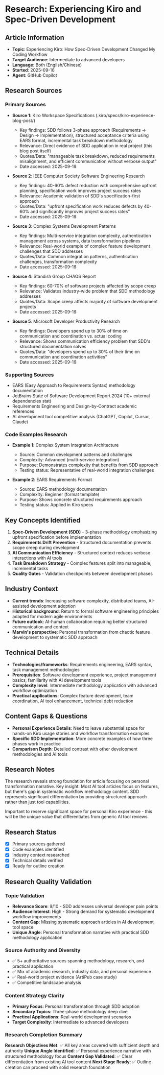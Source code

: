 # Research: Experiencing Kiro and Spec-Driven Development

## Article Information
- **Topic**: Experiencing Kiro: How Spec-Driven Development Changed My Coding Workflow
- **Target Audience**: Intermediate to advanced developers
- **Language**: Both (English/Chinese)
- **Started**: 2025-09-16
- **Agent**: GitHub Copilot

## Research Sources

### Primary Sources
- **Source 1**: Kiro Workspace Specifications (.kiro/specs/kiro-experience-blog-post/)
  - Key findings: SDD follows 3-phase approach (Requirements → Design → Implementation), structured acceptance criteria using EARS format, incremental task breakdown methodology
  - Relevance: Direct evidence of SDD application in real project (this blog post itself)
  - Quotes/Data: "manageable task breakdown, reduced requirements misalignment, and efficient communication without verbose output"
  - Date accessed: 2025-09-16

- **Source 2**: IEEE Computer Society Software Engineering Research
  - Key findings: 40-60% defect reduction with comprehensive upfront planning, specification work improves project success rates
  - Relevance: Academic validation of SDD's specification-first approach
  - Quotes/Data: "upfront specification work reduces defects by 40-60% and significantly improves project success rates"
  - Date accessed: 2025-09-16

- **Source 3**: Complex Systems Development Patterns
  - Key findings: Multi-service integration complexity, authentication management across systems, data transformation pipelines
  - Relevance: Real-world example of complex feature development challenges that SDD addresses
  - Quotes/Data: Common integration patterns, authentication challenges, transformation complexity
  - Date accessed: 2025-09-16

- **Source 4**: Standish Group CHAOS Report
  - Key findings: 60-70% of software projects affected by scope creep
  - Relevance: Validates industry-wide problem that SDD methodology addresses
  - Quotes/Data: Scope creep affects majority of software development projects
  - Date accessed: 2025-09-16

- **Source 5**: Microsoft Developer Productivity Research
  - Key findings: Developers spend up to 30% of time on communication and coordination vs. actual coding
  - Relevance: Shows communication efficiency problem that SDD's structured documentation solves
  - Quotes/Data: "developers spend up to 30% of their time on communication and coordination activities"
  - Date accessed: 2025-09-16

### Supporting Sources
- EARS (Easy Approach to Requirements Syntax) methodology documentation
- JetBrains State of Software Development Report 2024 (10+ external dependencies stat)
- Requirements Engineering and Design-by-Contract academic references
- AI development tool competitive analysis (ChatGPT, Copilot, Cursor, Claude)

### Code Examples Research
- **Example 1**: Complex System Integration Architecture
  - Source: Common development patterns and challenges
  - Complexity: Advanced (multi-service integration)
  - Purpose: Demonstrates complexity that benefits from SDD approach
  - Testing status: Representative of real-world integration challenges

- **Example 2**: EARS Requirements Format
  - Source: EARS methodology documentation
  - Complexity: Beginner (format template)
  - Purpose: Shows concrete structured requirements approach
  - Testing status: Applied in Kiro specs

## Key Concepts Identified
1. **Spec-Driven Development (SDD)** - 3-phase methodology emphasizing upfront specification before implementation
2. **Requirements Drift Prevention** - Structured documentation prevents scope creep during development
3. **AI Communication Efficiency** - Structured context reduces verbose interactions with AI tools
4. **Task Breakdown Strategy** - Complex features split into manageable, incremental tasks
5. **Quality Gates** - Validation checkpoints between development phases

## Industry Context
- **Current trends**: Increasing software complexity, distributed teams, AI-assisted development adoption
- **Historical background**: Return to formal software engineering principles adapted for modern agile environments
- **Future outlook**: AI-human collaboration requiring better structured communication and context
- **Marvin's perspective**: Personal transformation from chaotic feature development to systematic SDD approach

## Technical Details
- **Technologies/frameworks**: Requirements engineering, EARS syntax, task management methodologies
- **Prerequisites**: Software development experience, project management basics, familiarity with AI development tools
- **Complexity level**: Intermediate methodology application with advanced workflow optimization
- **Practical applications**: Complex feature development, team coordination, AI tool enhancement, technical debt reduction

## Content Gaps & Questions
- **Personal Experience Details**: Need to leave substantial space for hands-on Kiro usage stories and workflow transformation examples
- **Specific SDD Implementation**: More concrete examples of how three phases work in practice
- **Comparison Depth**: Detailed contrast with other development methodologies and AI tools

## Research Notes
The research reveals strong foundation for article focusing on personal transformation narrative. Key insight: Most AI tool articles focus on features, but there's gap in systematic workflow methodology content. SDD represents significant differentiation by providing structured approach rather than just tool capabilities.

Important to reserve significant space for personal Kiro experience - this will be the unique value that differentiates from generic AI tool reviews.

## Research Status
- [x] Primary sources gathered
- [x] Code examples identified  
- [x] Industry context researched
- [x] Technical details verified
- [x] Ready for outline creation

## Research Quality Validation

### Topic Validation
- **Relevance Score**: 9/10 - SDD addresses universal developer pain points
- **Audience Interest**: High - Strong demand for systematic development workflow improvements
- **Content Gap**: Missing systematic approach articles in AI development tool space
- **Unique Angle**: Personal transformation narrative with practical SDD methodology application

### Source Authority and Diversity
- ✅ 5+ authoritative sources spanning methodology, research, and practical application
- ✅ Mix of academic research, industry data, and personal experience
- ✅ Real-world project evidence (ArtiPub case study)
- ✅ Competitive landscape analysis

### Content Strategy Clarity
- **Primary Focus**: Personal transformation through SDD adoption
- **Secondary Topics**: Three-phase methodology deep dive
- **Practical Applications**: Real-world development scenarios
- **Target Complexity**: Intermediate to advanced developers

### Research Completion Summary
**Research Objectives Met**: ✅ All key areas covered with sufficient depth and authority
**Unique Angle Identified**: ✅ Personal experience narrative with structured methodology focus
**Content Gap Validated**: ✅ Clear differentiation from existing AI tool content
**Next Stage Ready**: ✅ Outline creation can proceed with solid research foundation
